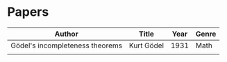 # Papers

| Author | Title | Year | Genre |
| --- | --- | --- | --- |
Gödel's incompleteness theorems |Kurt Gödel | 1931 | Math |
| | | | |
